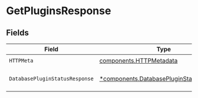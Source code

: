 # GetPluginsResponse


## Fields

| Field                                                                                               | Type                                                                                                | Required                                                                                            | Description                                                                                         |
| --------------------------------------------------------------------------------------------------- | --------------------------------------------------------------------------------------------------- | --------------------------------------------------------------------------------------------------- | --------------------------------------------------------------------------------------------------- |
| `HTTPMeta`                                                                                          | [components.HTTPMetadata](../../models/components/httpmetadata.md)                                  | :heavy_check_mark:                                                                                  | N/A                                                                                                 |
| `DatabasePluginStatusResponse`                                                                      | [*components.DatabasePluginStatusResponse](../../models/components/databasepluginstatusresponse.md) | :heavy_minus_sign:                                                                                  | The request has succeeded.                                                                          |